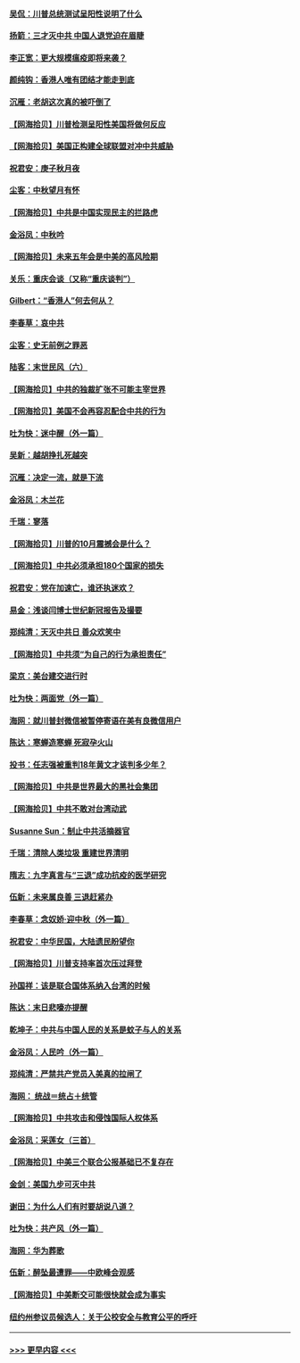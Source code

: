 #### [吴侃：川普总统测试呈阳性说明了什么](../pages/nsc993/n12451869.md?t=10051802) 
#### [扬箭：三才灭中共 中国人退党迫在眉睫](../pages/nsc993/n12451842.md?t=10051802) 
#### [李正宽：更大规模瘟疫即将来袭？](../pages/nsc993/n12451455.md?t=10051802) 
#### [颜纯钩：香港人唯有团结才能走到底](../pages/nsc993/n12450870.md?t=10051802) 
#### [沉雁：老胡这次真的被吓倒了](../pages/nsc993/n12449796.md?t=10051802) 
#### [【网海拾贝】川普检测呈阳性美国将做何反应](../pages/nsc993/n12449042.md?t=10051802) 
#### [【网海拾贝】美国正构建全球联盟对冲中共威胁](../pages/nsc993/n12446580.md?t=10051802) 
#### [祝君安：庚子秋月夜](../pages/nsc993/n12445870.md?t=10051802) 
#### [尘客：中秋望月有怀](../pages/nsc993/n12444632.md?t=10051802) 
#### [【网海拾贝】中共是中国实现民主的拦路虎](../pages/nsc993/n12443573.md?t=10051802) 
#### [金浴凤：中秋吟](../pages/nsc993/n12441773.md?t=10051802) 
#### [【网海拾贝】未来五年会是中美的高风险期](../pages/nsc993/n12440760.md?t=10051802) 
#### [关乐：重庆会谈（又称“重庆谈判”）](../pages/nsc993/n12437525.md?t=10051802) 
#### [Gilbert：“香港人”何去何从？](../pages/nsc993/n12435894.md?t=10051802) 
#### [李春草：哀中共](../pages/nsc993/n12435874.md?t=10051802) 
#### [尘客：史无前例之罪恶](../pages/nsc993/n12435762.md?t=10051802) 
#### [陆客：末世民风（六）](../pages/nsc993/n12435354.md?t=10051802) 
#### [【网海拾贝】中共的独裁扩张不可能主宰世界](../pages/nsc993/n12435151.md?t=10051802) 
#### [【网海拾贝】美国不会再容忍配合中共的行为](../pages/nsc993/n12433808.md?t=10051802) 
#### [吐为快：迷中醒（外一篇）](../pages/nsc993/n12433585.md?t=10051802) 
#### [吴新：越胡挣扎死越突](../pages/nsc993/n12433562.md?t=10051802) 
#### [沉雁：决定一流，就是下流](../pages/nsc993/n12432128.md?t=10051802) 
#### [金浴凤：木兰花](../pages/nsc993/n12432124.md?t=10051802) 
#### [千瑞：寥落](../pages/nsc993/n12432071.md?t=10051802) 
#### [【网海拾贝】川普的10月震撼会是什么？](../pages/nsc993/n12431624.md?t=10051802) 
#### [【网海拾贝】中共必须承担180个国家的损失](../pages/nsc993/n12428893.md?t=10051802) 
#### [祝君安：党在加速亡，谁还执迷欢？](../pages/nsc993/n12428652.md?t=10051802) 
#### [易金：浅谈闫博士世纪新冠报告及撮要](../pages/nsc993/n12426822.md?t=10051802) 
#### [郑纯清：天灭中共日 善众欢笑中](../pages/nsc993/n12426784.md?t=10051802) 
#### [【网海拾贝】中共须“为自己的行为承担责任”](../pages/nsc993/n12426067.md?t=10051802) 
#### [梁京：美台建交进行时](../pages/nsc993/n12424066.md?t=10051802) 
#### [吐为快：两面党（外一篇）](../pages/nsc993/n12424043.md?t=10051802) 
#### [海网：就川普封微信被暂停寄语在美有良微信用户](../pages/nsc993/n12424021.md?t=10051802) 
#### [陈达：寒蝉造寒蝉 死寂孕火山](../pages/nsc993/n12423958.md?t=10051802) 
#### [投书：任志强被重判18年黄文才该判多少年？](../pages/nsc993/n12423672.md?t=10051802) 
#### [【网海拾贝】中共是世界最大的黑社会集团](../pages/nsc993/n12423543.md?t=10051802) 
#### [【网海拾贝】中共不敢对台湾动武](../pages/nsc993/n12421418.md?t=10051802) 
#### [Susanne Sun：制止中共活摘器官](../pages/nsc993/n12419654.md?t=10051802) 
#### [千瑞：清除人类垃圾 重建世界清明](../pages/nsc993/n12419414.md?t=10051802) 
#### [隋志：九字真言与“三退”成功抗疫的医学研究](../pages/nsc993/n12419248.md?t=10051802) 
#### [伍新：未来属良善 三退赶紧办](../pages/nsc993/n12418496.md?t=10051802) 
#### [李春草：念奴娇·迎中秋（外一篇）](../pages/nsc993/n12418465.md?t=10051802) 
#### [祝君安：中华民国，大陆遗民盼望你](../pages/nsc993/n12418089.md?t=10051802) 
#### [【网海拾贝】川普支持率首次压过拜登](../pages/nsc993/n12418050.md?t=10051802) 
#### [孙国祥：该是联合国体系纳入台湾的时候](../pages/nsc993/n12417369.md?t=10051802) 
#### [陈达：末日悲嚎亦提醒](../pages/nsc993/n12416736.md?t=10051802) 
#### [乾坤子：中共与中国人民的关系是蚊子与人的关系](../pages/nsc993/n12416632.md?t=10051802) 
#### [金浴凤：人民吟（外一篇）](../pages/nsc993/n12416567.md?t=10051802) 
#### [郑纯清：严禁共产党员入美真的拉闸了](../pages/nsc993/n12416550.md?t=10051802) 
#### [海网： 统战＝统占＋统管](../pages/nsc993/n12416404.md?t=10051802) 
#### [【网海拾贝】中共攻击和侵蚀国际人权体系](../pages/nsc993/n12416250.md?t=10051802) 
#### [金浴凤：采莲女（三首）](../pages/nsc993/n12415517.md?t=10051802) 
#### [【网海拾贝】中美三个联合公报基础已不复存在](../pages/nsc993/n12415054.md?t=10051802) 
#### [金剑：美国九步可灭中共](../pages/nsc993/n12413183.md?t=10051802) 
#### [谢田：为什么人们有时要胡说八道？](../pages/nsc993/n12411861.md?t=10051802) 
#### [吐为快：共产风（外一篇）](../pages/nsc993/n12411761.md?t=10051802) 
#### [海网：华为葬歌](../pages/nsc993/n12410381.md?t=10051802) 
#### [伍新：醉坠最遭罪——中欧峰会观感](../pages/nsc993/n12410364.md?t=10051802) 
#### [【网海拾贝】中美断交可能很快就会成为事实](../pages/nsc993/n12409495.md?t=10051802) 
#### [纽约州参议员候选人：关于公校安全与教育公平的呼吁](../pages/nsc993/n12409228.md?t=10051802) 

----
#### [ >>> 更早内容 <<< ](../indexes/nsc993-earlier.md)

